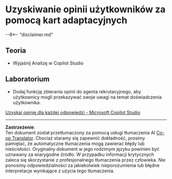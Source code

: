 <!--
CO_OP_TRANSLATOR_METADATA:
{
  "original_hash": "729a62989ca37495e9c42888d3933137",
  "translation_date": "2025-10-22T00:02:10+00:00",
  "source_file": "docs/operative-preview/11-obtain-user-feedback/README.md",
  "language_code": "pl"
}
-->
# Uzyskiwanie opinii użytkowników za pomocą kart adaptacyjnych

--8<-- "disclaimer.md"

## Teoria

- Wyjaśnij Analizę w Copilot Studio

## Laboratorium

- Dodaj funkcję zbierania opinii do agenta rekrutacyjnego, aby użytkownicy mogli przekazywać swoje uwagi na temat doświadczenia użytkownika.

[Uzyskaj opinię dla każdej odpowiedzi - Microsoft Copilot Studio](https://learn.microsoft.com/microsoft-copilot-studio/guidance/adaptive-card-add-feedback-for-every-response)

---

**Zastrzeżenie**:  
Ten dokument został przetłumaczony za pomocą usługi tłumaczenia AI [Co-op Translator](https://github.com/Azure/co-op-translator). Chociaż staramy się zapewnić dokładność, prosimy pamiętać, że automatyczne tłumaczenia mogą zawierać błędy lub nieścisłości. Oryginalny dokument w jego rodzimym języku powinien być uznawany za wiarygodne źródło. W przypadku informacji krytycznych zaleca się skorzystanie z profesjonalnego tłumaczenia przez człowieka. Nie ponosimy odpowiedzialności za jakiekolwiek nieporozumienia lub błędne interpretacje wynikające z użycia tego tłumaczenia.